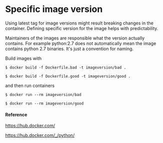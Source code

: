Specific image version
======================

Using latest tag for image versions might result
breaking changes in the container. Defining specific
version for the image helps with predictability.

Maintainers of the images are responsible what the
version actually contains. For example python:2.7
does not automatically mean the image contains
python 2.7 binaries. It's just a convention for naming.


Build images with

`$ docker build -f Dockerfile.bad -t imageversion/bad .`

`$ docker build -f Dockerfile.good -t imageversion/good .`

and then run containers

`$ docker run --rm imageversion/bad`

`$ docker run --rm imageversion/good`


#### Reference

https://hub.docker.com/

https://hub.docker.com/_/python/
